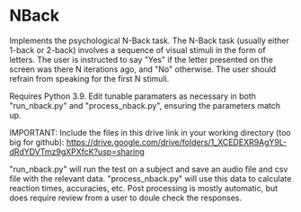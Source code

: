 # NBack
Implements the psychological N-Back task. The N-Back task (usually either 1-back or 2-back) involves a sequence of visual stimuli in the form of letters. The user is instructed to say "Yes" if the letter presented on the screen was there N iterations ago, and "No" otherwise. The user should refrain from speaking for the first N stimuli.

Requires Python 3.9. Edit tunable paramaters as necessary in both "run_nback.py" and "process_nback.py", ensuring the parameters match up.

IMPORTANT: Include the files in this drive link in your working directory (too big for github): https://drive.google.com/drive/folders/1_XCEDEXR9AgY9L-dRdYDVTmz9gXPXfcK?usp=sharing

"run_nback.py" will run the test on a subject and save an audio file and csv file with the relevant data. "process_nback.py" will use this data to calculate reaction times, accuracies, etc. Post processing is mostly automatic, but does require review from a user to doule check the responses.
